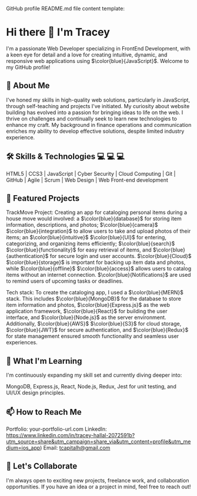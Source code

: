 GitHub profile README.md file content template:
# Hi there 👋 I'm Tracey
I'm a passionate Web Developer specializing in FrontEnd Development, with a keen eye for detail and a love for creating intuitive, dynamic, and responsive web applications using $\color{blue}{JavaScript}$. Welcome to my GitHub profile!
 
## 🚀 About Me
I've honed my skills in high-quality web solutions, particularly in JavaScript, through self-teaching and projects I've initiated. My curiosity about website building has evolved into a passion for bringing ideas to life on the web. I thrive on challenges and continually seek to learn new technologies to enhance my craft. My background in finance operations and communication enriches my ability to develop effective solutions, despite limited industry experience.
 
## 🛠️ Skills & Technologies 💻 💻 💻
HTML5 | CCS3 | JavaScript | Cyber Security | Cloud Computing | Git | GitHub | Agile | Scrum | Web Design | Web Front-end development

## 🌟 Featured Projects
TrackMove Project: Creating an app for cataloging personal items during a house move would involved: a $\color{blue}{database}$ for storing item information, descriptions, and photos; $\color{blue}{camera}$ $\color{blue}{integration}$ to allow users to take and upload photos of their items; an $\color{blue}{intuitive}$ $\color{blue}{UI}$ for entering, categorizing, and organizing items efficiently; $\color{blue}{search}$ $\color{blue}{functionality}$  for easy retrieval of items, and $\color{blue}{authentication}$ for secure login and user accounts. $\color{blue}{Cloud}$ $\color{blue}{storage}$ is important for backing up item data and photos, while $\color{blue}{offline}$ $\color{blue}{access}$ allows users to catalog items without an internet connection. $\color{blue}{Notifications}$ are used to remind users of upcoming tasks or deadlines.
 
Tech stack: To create the cataloging app, I used a $\color{blue}{MERN}$ stack. This includes $\color{blue}{MongoDB}$ for the database to store item information and photos, $\color{blue}{Express.js}$ as the web application framework, $\color{blue}{React}$ for building the user interface, and $\color{blue}{Node.js}$ as the server environment. Additionally, $\color{blue}{AWS}$ $\color{blue}{S3}$ for cloud storage, $\color{blue}{JWT}$ for secure authentication, and $\color{blue}{Redux}$ for state management ensured smooth functionality and seamless user experiences.
 
## 🌱 What I'm Learning
I'm continuously expanding my skill set and currently diving deeper into:
 
MongoDB, Express.js, React, Node.js, Redux, Jest for unit testing, and UI/UX design principles.
 
## 📫 How to Reach Me
Portfolio: your-portfolio-url.com
LinkedIn: https://www.linkedin.com/in/tracey-hallal-2072591b?utm_source=share&utm_campaign=share_via&utm_content=profile&utm_medium=ios_app)
Email: tcapitalh@gmail.com
 
## 💬 Let's Collaborate
I'm always open to exciting new projects, freelance work, and collaboration opportunities. If you have an idea or a project in mind, feel free to reach out!
